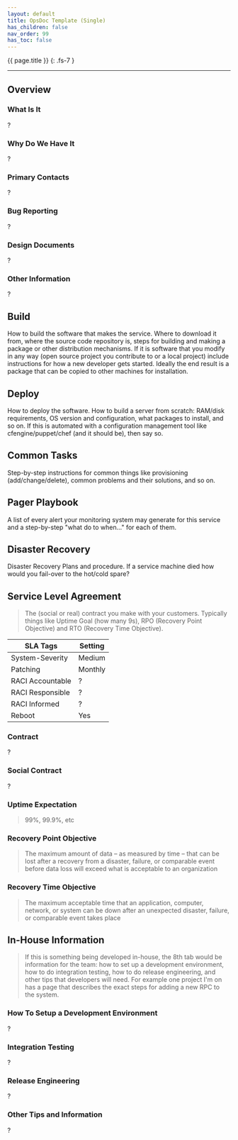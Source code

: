 ```yaml
---
layout: default
title: OpsDoc Template (Single)
has_children: false
nav_order: 99
has_toc: false
---
```


{{ page.title }}
{: .fs-7 }

---

## Overview

### What Is It

?

### Why Do We Have It

?

### Primary Contacts

?

### Bug Reporting

?

### Design Documents

?

### Other Information

?

## Build

How to build the software that makes the service. Where to download it from, where the source code repository is, steps for building and making a package or other distribution mechanisms. If it is software that you modify in any way (open source project you contribute to or a local project) include instructions for how a new developer gets started. Ideally the end result is a package that can be copied to other machines for installation.

## Deploy

How to deploy the software. How to build a server from scratch: RAM/disk requirements, OS version and configuration, what packages to install, and so on. If this is automated with a configuration management tool like cfengine/puppet/chef (and it should be), then say so.

## Common Tasks

Step-by-step instructions for common things like provisioning (add/change/delete), common problems and their solutions, and so on.

## Pager Playbook

A list of every alert your monitoring system may generate for this service and a step-by-step "what do to when..." for each of them.

## Disaster Recovery

Disaster Recovery Plans and procedure. If a service machine died how would you fail-over to the hot/cold spare?

## Service Level Agreement

> The (social or real) contract you make with your customers. Typically things like Uptime Goal (how many 9s), RPO (Recovery Point Objective) and RTO (Recovery Time Objective).

| SLA Tags         | Setting |
|------------------|---------|
| System-Severity  | Medium  |
| Patching         | Monthly |
| RACI Accountable | ?       |
| RACI Responsible | ?       |
| RACI Informed    | ?       |
| Reboot           | Yes     |

### Contract

?

### Social Contract

?

### Uptime Expectation

> 99%, 99.9%, etc

### Recovery Point Objective

> The maximum amount of data – as measured by time – that can be lost after a recovery from a disaster, failure, or comparable event before data loss will exceed what is acceptable to an organization

### Recovery Time Objective

> The maximum acceptable time that an application, computer, network, or system can be down after an unexpected disaster, failure, or comparable event takes place

## In-House Information

> If this is something being developed in-house, the 8th tab would be information for the team: how to set up a development environment, how to do integration testing, how to do release engineering, and other tips that developers will need. For example one project I'm on has a page that describes the exact steps for adding a new RPC to the system.

### How To Setup a Development Environment

?

### Integration Testing

?

### Release Engineering

?

### Other Tips and Information

?
